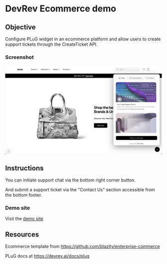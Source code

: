 # DevRev Ecommerce demo

## Objective
Configure PLuG widget in an ecommerce platform and allow users to create support tickets through the CreateTicket API.

### Screenshot
![Preview image](https://raw.githubusercontent.com/randomtoni/DevRev-ecommerce-demo/refs/heads/main/public/app-screenshot.png "Preview image")


## Instructions
You can initiate support chat via the bottom right corner button.

And submit a support ticket via the "Contact Us" section accessible from the bottom footer.

### Demo site
Visit the [demo site](https://dev-rev-ecommerce-demo.vercel.app/)



## Resources
Ecommerce template from https://github.com/blazity/enterprise-commerce

PLuG docs at https://devrev.ai/docs/plug
